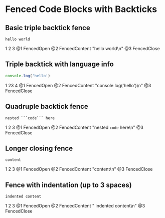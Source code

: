# Fenced Code Blocks with Backticks

## Basic triple backtick fence

```
hello world
```
1  2            3
@1 FencedOpen
@2 FencedContent "hello world\n"
@3 FencedClose

## Triple backtick with language info

```js
console.log('hello')
```
1   23                 4
@1 FencedOpen
@2 FencedContent "console.log('hello')\n"
@3 FencedClose

## Quadruple backtick fence

````
nested ```code``` here
````
1   2                   3
@1 FencedOpen
@2 FencedContent "nested ```code``` here\n"
@3 FencedClose

## Longer closing fence

```
content
`````
1  2       3
@1 FencedOpen
@2 FencedContent "content\n"
@3 FencedClose

## Fence with indentation (up to 3 spaces)

   ```
   indented content
   ```
   1  2               3
@1 FencedOpen
@2 FencedContent "   indented content\n"
@3 FencedClose